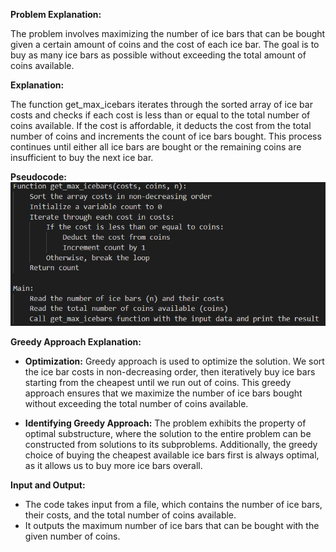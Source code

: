 **Problem Explanation:**

The problem involves maximizing the number of ice bars that can be bought given a certain amount of coins and the cost of each ice bar. The goal is to buy as many ice bars as possible without exceeding the total amount of coins available.


**Explanation:**

The function get_max_icebars iterates through the sorted array of ice bar costs and checks if each cost is less than or equal to the total number of coins available. If the cost is affordable, it deducts the cost from the total number of coins and increments the count of ice bars bought. This process continues until either all ice bars are bought or the remaining coins are insufficient to buy the next ice bar.


**Pseudocode:**
![Logo](https://github.com/PolisettiVinayKiran/OATCP/blob/main/MaximumIceBars/assets/Screenshot%202024-04-02%20162822.png)

**Greedy Approach Explanation:**

- **Optimization:** Greedy approach is used to optimize the solution. We sort the ice bar costs in non-decreasing order, then iteratively buy ice bars starting from the cheapest until we run out of coins. This greedy approach ensures that we maximize the number of ice bars bought without exceeding the total number of coins available.

- **Identifying Greedy Approach:** The problem exhibits the property of optimal substructure, where the solution to the entire problem can be constructed from solutions to its subproblems. Additionally, the greedy choice of buying the cheapest available ice bars first is always optimal, as it allows us to buy more ice bars overall.

**Input and Output:**

- The code takes input from a file, which contains the number of ice bars, their costs, and the total number of coins available.
- It outputs the maximum number of ice bars that can be bought with the given number of coins.